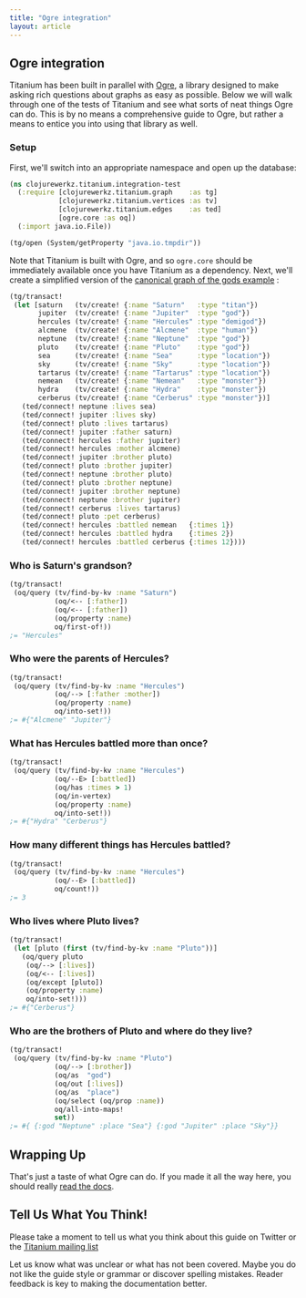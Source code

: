 ```yaml
---
title: "Ogre integration"
layout: article
---
```


## Ogre integration 

Titanium has been built in parallel with
[Ogre](http://ogre.clojurewerkz.org/), a library designed to make
asking rich questions about graphs as easy as possible. Below we will
walk through one of the tests of Titanium and see what sorts of neat
things Ogre can do. This is by no means a comprehensive guide to Ogre,
but rather a means to entice you into using that library as well.

### Setup

First, we'll switch into an appropriate namespace and open up the database:

``` clojure
(ns clojurewerkz.titanium.integration-test
  (:require [clojurewerkz.titanium.graph    :as tg]
            [clojurewerkz.titanium.vertices :as tv]
            [clojurewerkz.titanium.edges    :as ted]
            [ogre.core :as oq])
  (:import java.io.File))

(tg/open (System/getProperty "java.io.tmpdir"))            
```

Note that Titanium is built with Ogre, and so `ogre.core` should be
immediately available once you have Titanium as a dependency. Next,
we'll create a simplified version of the [canonical graph of the gods
example](https://github.com/thinkaurelius/titan/wiki/Getting-Started)
:

``` clojure
(tg/transact!
 (let [saturn   (tv/create! {:name "Saturn"   :type "titan"})
       jupiter  (tv/create! {:name "Jupiter"  :type "god"})
       hercules (tv/create! {:name "Hercules" :type "demigod"})
       alcmene  (tv/create! {:name "Alcmene"  :type "human"})
       neptune  (tv/create! {:name "Neptune"  :type "god"})
       pluto    (tv/create! {:name "Pluto"    :type "god"})
       sea      (tv/create! {:name "Sea"      :type "location"})
       sky      (tv/create! {:name "Sky"      :type "location"})
       tartarus (tv/create! {:name "Tartarus" :type "location"})
       nemean   (tv/create! {:name "Nemean"   :type "monster"})
       hydra    (tv/create! {:name "Hydra"    :type "monster"})
       cerberus (tv/create! {:name "Cerberus" :type "monster"})]
   (ted/connect! neptune :lives sea)
   (ted/connect! jupiter :lives sky)
   (ted/connect! pluto :lives tartarus)
   (ted/connect! jupiter :father saturn)
   (ted/connect! hercules :father jupiter)
   (ted/connect! hercules :mother alcmene)
   (ted/connect! jupiter :brother pluto)
   (ted/connect! pluto :brother jupiter)
   (ted/connect! neptune :brother pluto)
   (ted/connect! pluto :brother neptune)
   (ted/connect! jupiter :brother neptune)
   (ted/connect! neptune :brother jupiter)
   (ted/connect! cerberus :lives tartarus)
   (ted/connect! pluto :pet cerberus)
   (ted/connect! hercules :battled nemean   {:times 1})
   (ted/connect! hercules :battled hydra    {:times 2})
   (ted/connect! hercules :battled cerberus {:times 12})))
```

### Who is Saturn's grandson? 

``` clojure
(tg/transact! 
 (oq/query (tv/find-by-kv :name "Saturn")
           (oq/<-- [:father])
           (oq/<-- [:father])
           (oq/property :name)
           oq/first-of!))
;= "Hercules" 
```          

### Who were the parents of Hercules? 

``` clojure
(tg/transact!
 (oq/query (tv/find-by-kv :name "Hercules")
           (oq/--> [:father :mother])
           (oq/property :name)
           oq/into-set!))
;= #{"Alcmene" "Jupiter"}           
```

### What has Hercules battled more than once?

``` clojure
(tg/transact! 
 (oq/query (tv/find-by-kv :name "Hercules")
           (oq/--E> [:battled])
           (oq/has :times > 1)
           (oq/in-vertex)
           (oq/property :name)
           oq/into-set!))
;= #{"Hydra" "Cerberus"}           
```

### How many different things has Hercules battled? 

``` clojure
(tg/transact!
 (oq/query (tv/find-by-kv :name "Hercules")
           (oq/--E> [:battled])
           oq/count!))
;= 3
```

### Who lives where Pluto lives?

``` clojure
(tg/transact!
 (let [pluto (first (tv/find-by-kv :name "Pluto"))]
   (oq/query pluto
    (oq/--> [:lives])
    (oq/<-- [:lives])
    (oq/except [pluto])
    (oq/property :name)
    oq/into-set!)))
;= #{"Cerberus"}    
```    

### Who are the brothers of Pluto and where do they live? 

``` clojure
(tg/transact! 
 (oq/query (tv/find-by-kv :name "Pluto")
           (oq/--> [:brother])
           (oq/as  "god")
           (oq/out [:lives])
           (oq/as  "place")
           (oq/select (oq/prop :name))
           oq/all-into-maps!
           set))
;= #{ {:god "Neptune" :place "Sea"} {:god "Jupiter" :place "Sky"}}
```

## Wrapping Up

That's just a taste of what Ogre can do. If you made it all the way
here, you should really
[read the docs](http://ogre.clojurewerkz.org/).


## Tell Us What You Think!

Please take a moment to tell us what you think about this guide on
Twitter or the [Titanium mailing
list](https://groups.google.com/forum/#!forum/clojure-titanium)

Let us know what was unclear or what has not been covered. Maybe you
do not like the guide style or grammar or discover spelling
mistakes. Reader feedback is key to making the documentation better.

